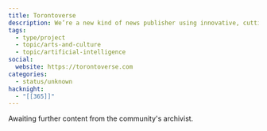 ```yaml
---
title: Torontoverse
description: We’re a new kind of news publisher using innovative, cutting-edge technology to tell honest, local stories. We’re using data, code, and even a little AI to do something completely fresh.
tags:
  - type/project
  - topic/arts-and-culture
  - topic/artificial-intelligence
social:
  website: https://torontoverse.com
categories:
  - status/unknown
hacknight:
  - "[[365]]"
---
```

Awaiting further content from the community's archivist.